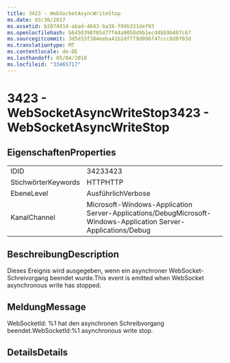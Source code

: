 ```yaml
---
title: 3423 - WebSocketAsyncWriteStop
ms.date: 03/30/2017
ms.assetid: b2074414-abad-4643-ba38-f94b331def93
ms.openlocfilehash: b6450398f05477f44a9058d9b1ecd4bb9b407c67
ms.sourcegitcommit: 3d5d33f384eeba41b2dff79d096f47ccc8d8f03d
ms.translationtype: MT
ms.contentlocale: de-DE
ms.lasthandoff: 05/04/2018
ms.locfileid: "33465717"
---
```

# <a name="3423---websocketasyncwritestop"></a><span data-ttu-id="4568a-102">3423 - WebSocketAsyncWriteStop</span><span class="sxs-lookup"><span data-stu-id="4568a-102">3423 - WebSocketAsyncWriteStop</span></span>
## <a name="properties"></a><span data-ttu-id="4568a-103">Eigenschaften</span><span class="sxs-lookup"><span data-stu-id="4568a-103">Properties</span></span>  
  
|||  
|-|-|  
|<span data-ttu-id="4568a-104">ID</span><span class="sxs-lookup"><span data-stu-id="4568a-104">ID</span></span>|<span data-ttu-id="4568a-105">3423</span><span class="sxs-lookup"><span data-stu-id="4568a-105">3423</span></span>|  
|<span data-ttu-id="4568a-106">Stichwörter</span><span class="sxs-lookup"><span data-stu-id="4568a-106">Keywords</span></span>|<span data-ttu-id="4568a-107">HTTP</span><span class="sxs-lookup"><span data-stu-id="4568a-107">HTTP</span></span>|  
|<span data-ttu-id="4568a-108">Ebene</span><span class="sxs-lookup"><span data-stu-id="4568a-108">Level</span></span>|<span data-ttu-id="4568a-109">Ausführlich</span><span class="sxs-lookup"><span data-stu-id="4568a-109">Verbose</span></span>|  
|<span data-ttu-id="4568a-110">Kanal</span><span class="sxs-lookup"><span data-stu-id="4568a-110">Channel</span></span>|<span data-ttu-id="4568a-111">Microsoft-Windows-Application Server-Applications/Debug</span><span class="sxs-lookup"><span data-stu-id="4568a-111">Microsoft-Windows-Application Server-Applications/Debug</span></span>|  
  
## <a name="description"></a><span data-ttu-id="4568a-112">Beschreibung</span><span class="sxs-lookup"><span data-stu-id="4568a-112">Description</span></span>  
 <span data-ttu-id="4568a-113">Dieses Ereignis wird ausgegeben, wenn ein asynchroner WebSocket-Schreivorgang beendet wurde.</span><span class="sxs-lookup"><span data-stu-id="4568a-113">This event is emitted when WebSocket asynchronous write has stopped.</span></span>  
  
## <a name="message"></a><span data-ttu-id="4568a-114">Meldung</span><span class="sxs-lookup"><span data-stu-id="4568a-114">Message</span></span>  
 <span data-ttu-id="4568a-115">WebSocketId: %1 hat den asynchronen Schreibvorgang beendet.</span><span class="sxs-lookup"><span data-stu-id="4568a-115">WebSocketId:%1 asynchronous write stop.</span></span>  
  
## <a name="details"></a><span data-ttu-id="4568a-116">Details</span><span class="sxs-lookup"><span data-stu-id="4568a-116">Details</span></span>
